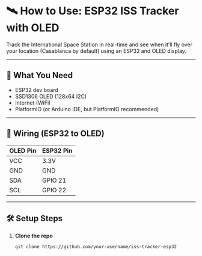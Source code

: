 # 🛰️ How to Use: ESP32 ISS Tracker with OLED

Track the International Space Station in real-time and see when it’ll fly over your location (Casablanca by default) using an ESP32 and OLED display.

---

## 🧩 What You Need

- ESP32 dev board
- SSD1306 OLED (128x64 I2C)
- Internet (WiFi)
- PlatformIO (or Arduino IDE, but PlatformIO recommended)

---

## 🔌 Wiring (ESP32 to OLED)

| OLED Pin | ESP32 Pin |
|----------|-----------|
| VCC      | 3.3V      |
| GND      | GND       |
| SDA      | GPIO 21   |
| SCL      | GPIO 22   |

---

## 🛠️ Setup Steps

1. **Clone the repo**
   ```bash
   git clone https://github.com/your-username/iss-tracker-esp32
